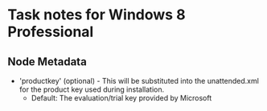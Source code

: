 # Task notes for Windows 8 Professional

## Node Metadata

- 'productkey' (optional) - This will be substituted into the unattended.xml
  for the product key used during installation.
  - Default: The evaluation/trial key provided by Microsoft